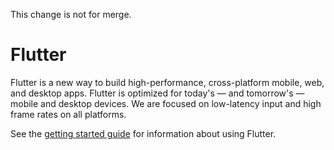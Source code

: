 This change is not for merge.

# Flutter

Flutter is a new way to build high-performance, cross-platform mobile, web,
and desktop apps. Flutter is optimized for today's — and tomorrow's — mobile
and desktop devices. We are focused on low-latency input and high frame rates
on all platforms.

See the [getting started guide](https://flutter.dev/getting-started/) for
information about using Flutter.
